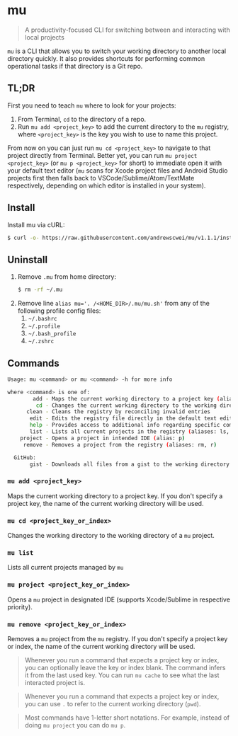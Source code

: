 # mu

> A productivity-focused CLI for switching between and interacting with local projects

`mu` is a CLI that allows you to switch your working directory to another local directory quickly. It also provides shortcuts for performing common operational tasks if that directory is a Git repo.

## TL;DR

First you need to teach `mu` where to look for your projects:

1. From Terminal, `cd` to the directory of a repo.
2. Run `mu add <project_key>` to add the current directory to the `mu` registry, where `<project_key>` is the key you wish to use to name this project.

From now on you can just run `mu cd <project_key>` to navigate to that project directly from Terminal. Better yet, you can run `mu project <project_key>` (or `mu p <project_key>` for short) to immediate open it with your default text editor (`mu` scans for Xcode project files and Android Studio projects first then falls back to VSCode/Sublime/Atom/TextMate respectively, depending on which editor is installed in your system).

## Install

Install mu via cURL:

```sh
$ curl -o- https://raw.githubusercontent.com/andrewscwei/mu/v1.1.1/install.sh | bash
```

## Uninstall

1. Remove `.mu` from home directory:
   ```sh
   $ rm -rf ~/.mu
   ```
2. Remove line `alias mu='. /<HOME_DIR>/.mu/mu.sh'` from any of the following profile config files:
   1. `~/.bashrc`
   2. `~/.profile`
   3. `~/.bash_profile`
   4. `~/.zshrc`

## Commands

```sh
Usage: mu <command> or mu <command> -h for more info

where <command> is one of:
        add - Maps the current working directory to a project key (alias: a)
         cd - Changes the current working directory to the working directory of a project
      clean - Cleans the registry by reconciling invalid entries
       edit - Edits the registry file directly in the default text editor (USE WITH CAUTION)
       help - Provides access to additional info regarding specific commands (alias: h)
       list - Lists all current projects in the registry (aliases: ls, l)
    project - Opens a project in intended IDE (alias: p)
     remove - Removes a project from the registry (aliases: rm, r)

  GitHub:
       gist - Downloads all files from a gist to the working directory
```

### `mu add <project_key>`
Maps the current working directory to a project key. If you don't specify a project key, the name of the current working directory will be used.

### `mu cd <project_key_or_index>`
Changes the working directory to the working directory of a `mu` project.

### `mu list`
Lists all current projects managed by `mu`

### `mu project <project_key_or_index>`
Opens a `mu` project in designated IDE (supports Xcode/Sublime in respective priority).

### `mu remove <project_key_or_index>`
Removes a `mu` project from the `mu` registry. If you don't specify a project key or index, the name of the current working directory will be used.

> Whenever you run a command that expects a project key or index, you can optionally leave the key or index blank. The command infers it from the last used key. You can run `mu cache` to see what the last interacted project is.

> Whenever you run a command that expects a project key or index, you can use `.` to refer to the current working directory (`pwd`).

> Most commands have 1-letter short notations. For example, instead of doing `mu project` you can do `mu p`.
